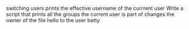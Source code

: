 switching users
prints the effective username of the currrent user
Write a script that prints all the groups the current user is part of
changes the owner of the file hello to the user betty
